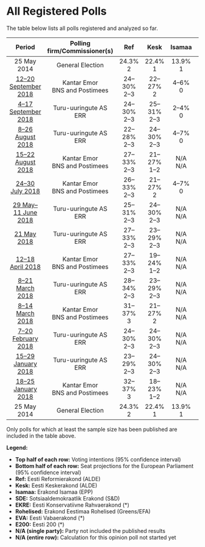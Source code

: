 # All Registered Polls

The table below lists all polls registered and analyzed so far.

| Period     | Polling firm/Commissioner(s) | Ref | Kesk | Isamaa | SDE | EKRE | Rohelised | EVA | E200 |
|:----------:|:----------------------------:|:--:|:--:|:--:|:--:|:--:|:--:|:--:|:--:|
| 25 May 2014 | General Election | 24.3% <br> 2 | 22.4% <br> 1 | 13.9% <br> 1 | 13.6% <br> 1 | 4.0% <br> 0 | 0.3% <br> 0 | 0.0% <br> 0 | 0.0% <br> 0 |
| [12–20 September 2018](2018-09-20-KantarEmor.html) | Kantar Emor <br> BNS and Postimees | 24–30% <br> 2–3 | 22–27% <br> 2 | 4–6% <br> 0 | 11–15% <br> 1 | 18–23% <br> 1–2 | 2–4% <br> 0 | 2–5% <br> 0 | 3–6% <br> 0 |
| [4–17 September 2018](2018-09-17-Turu-uuringuteAS.html) | Turu-uuringute AS <br> ERR | 24–30% <br> 2–3 | 25–31% <br> 2–3 | 2–4% <br> 0 | 12–16% <br> 1 | 15–19% <br> 1–2 | 2–4% <br> 0 | 1–3% <br> 0 | N/A <br> N/A |
| [8–26 August 2018](2018-08-26-Turu-uuringuteAS.html) | Turu-uuringute AS <br> ERR | 22–28% <br> 2–3 | 24–30% <br> 2–3 | 4–7% <br> 0 | 9–13% <br> 0–1 | 17–22% <br> 1–2 | 3–5% <br> 0 | 1–3% <br> 0 | N/A <br> N/A |
| [15–22 August 2018](2018-08-22-KantarEmor.html) | Kantar Emor <br> BNS and Postimees | 27–33% <br> 2–3 | 21–27% <br> 1–2 | N/A <br> N/A | 11–15% <br> 1 | 18–24% <br> 1–2 | 1–3% <br> 0 | 3–6% <br> 0 | N/A <br> N/A |
| [24–30 July 2018](2018-07-30-KantarEmor.html) | Kantar Emor <br> BNS and Postimees | 26–33% <br> 2–3 | 21–27% <br> 2 | 4–7% <br> 0 | 11–15% <br> 1 | 19–25% <br> 1–2 | 2–4% <br> 0 | 2–5% <br> 0 | N/A <br> N/A |
| [29 May–11 June 2018](2018-06-11-Turu-uuringuteAS.html) | Turu-uuringute AS <br> ERR | 25–31% <br> 2–3 | 24–30% <br> 2–3 | N/A <br> N/A | 7–11% <br> 0–1 | 16–20% <br> 1–2 | 1–3% <br> 0 | 3–5% <br> 0 | N/A <br> N/A |
| [21 May 2018](2018-05-21-Turu-uuringuteAS.html) | Turu-uuringute AS <br> ERR | 27–33% <br> 2–3 | 23–29% <br> 2–3 | N/A <br> N/A | 7–11% <br> 0–1 | 13–17% <br> 1 | 3–5% <br> 0 | 2–4% <br> 0 | N/A <br> N/A |
| [12–18 April 2018](2018-04-18-KantarEmor.html) | Kantar Emor <br> BNS and Postimees | 27–33% <br> 2–3 | 19–24% <br> 1–2 | N/A <br> N/A | 9–13% <br> 0–1 | 17–22% <br> 1–2 | 5–8% <br> 0 | 4–8% <br> 0 | N/A <br> N/A |
| [8–21 March 2018](2018-03-21-Turu-uuringuteAS.html) | Turu-uuringute AS <br> ERR | 28–34% <br> 2–3 | 23–29% <br> 2–3 | N/A <br> N/A | 8–12% <br> 0–1 | 11–15% <br> 1 | 2–4% <br> 0 | 2–4% <br> 0 | N/A <br> N/A |
| [8–14 March 2018](2018-03-14-KantarEmor.html) | Kantar Emor <br> BNS and Postimees | 31–37% <br> 3 | 21–27% <br> 2 | N/A <br> N/A | 9–13% <br> 0–1 | 16–21% <br> 1–2 | 3–5% <br> 0 | 4–7% <br> 0 | N/A <br> N/A |
| [7–20 February 2018](2018-02-20-Turu-uuringuteAS.html) | Turu-uuringute AS <br> ERR | 24–30% <br> 2–3 | 24–30% <br> 2–3 | N/A <br> N/A | 6–10% <br> 0–1 | 12–16% <br> 1 | 2–4% <br> 0 | 3–5% <br> 0 | N/A <br> N/A |
| [15–29 January 2018](2018-01-29-Turu-uuringuteAS.html) | Turu-uuringute AS <br> ERR | 23–29% <br> 2–3 | 24–30% <br> 2–3 | N/A <br> N/A | 9–13% <br> 0–1 | 10–14% <br> 1 | 3–5% <br> 0 | 3–5% <br> 0 | N/A <br> N/A |
| [18–25 January 2018](2018-01-25-KantarEmor.html) | Kantar Emor <br> BNS and Postimees | 32–37% <br> 3 | 18–23% <br> 1–2 | N/A <br> N/A | 9–13% <br> 0–1 | 16–21% <br> 1–2 | 3–6% <br> 0 | 4–7% <br> 0 | N/A <br> N/A |
| 25 May 2014 | General Election | 24.3% <br> 2 | 22.4% <br> 1 | 13.9% <br> 1 | 13.6% <br> 1 | 4.0% <br> 0 | 0.3% <br> 0 | 0.0% <br> 0 | 0.0% <br> 0 |

Only polls for which at least the sample size has been published are included in the table above.

**Legend:**
+ **Top half of each row:** Voting intentions (95% confidence interval)
+ **Bottom half of each row:** Seat projections for the European Parliament (95% confidence interval)
+ **Ref:** Eesti Reformierakond (ALDE)
+ **Kesk:** Eesti Keskerakond (ALDE)
+ **Isamaa:** Erakond Isamaa (EPP)
+ **SDE:** Sotsiaaldemokraatlik Erakond (S&D)
+ **EKRE:** Eesti Konservatiivne Rahvaerakond (*)
+ **Rohelised:** Erakond Eestimaa Rohelised (Greens/EFA)
+ **EVA:** Eesti Vabaerakond (*)
+ **E200:** Eesti 200 (*)
+ **N/A (single party):** Party not included the published results
+ **N/A (entire row):** Calculation for this opinion poll not started yet

